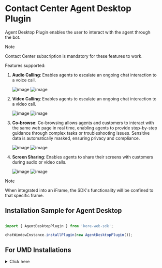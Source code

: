 # Contact Center Agent Desktop Plugin

Agent Desktop Plugin enables the user to interact with the agent through the bot.

>[!NOTE]
>Contact Center subscription is mandatory for these features to work.

Features supported:
 1. **Audio Calling**: Enables agents to escalate an ongoing chat interaction to a voice call.
    
    ![image](https://github.com/user-attachments/assets/9b5908d9-b6f7-4551-8ab2-dea86b9ee3c1)
    ![image](https://github.com/user-attachments/assets/462d6580-fa94-4957-9480-7c6265e6f9cd)



 2. **Video Calling**: Enables agents to escalate an ongoing chat interaction to a video call.
    
    ![image](https://github.com/user-attachments/assets/d253bd1c-e52f-4a3c-a962-23d17d9b2433)
    ![image](https://github.com/user-attachments/assets/0bc38f66-f744-475f-8263-6e72785877e5)



 3. **Co-browse**: Co-browsing allows agents and customers to interact with the same web page in real time, enabling agents to provide step-by-step guidance through complex tasks or troubleshooting issues. Sensitive data is automatically masked, ensuring privacy and compliance.

    ![image](https://github.com/user-attachments/assets/03bca3df-91aa-40e7-ab12-5eda07979aed)
    ![image](https://github.com/user-attachments/assets/aaee26a2-1137-472c-b07c-97ea712b33c7)



 4. **Screen Sharing**: Enables agents to share their screens with customers during audio or video calls.
    
    ![image](https://github.com/user-attachments/assets/6b05200d-fa49-4bb9-93a3-97e2ed81b9b4)
    ![image](https://github.com/user-attachments/assets/fb370f4c-1daa-4daf-a06f-f1200ca03ee2)







>[!Note]
>When integrated into an iFrame, the SDK's functionality will be confined to that specific frame.

## Installation Sample for Agent Desktop


```js

import { AgentDesktopPlugin } from 'kore-web-sdk';

chatWindowInstance.installPlugin(new AgentDesktopPlugin());

```
## For UMD Installations
<details>

 <summary>Click here</summary>
	<br>
 
1. Include agent-desktop-umd.js in index.html

```js
<script  src="PATH_TO_FILE/agent-desktop-umd.js"></script>

```
2. Get plugin reference

```js
var AgentDeskTopPlugin = AgentDeskTopPluginSDK.AgentDesktopPlugin;
```
3. Install plugin

```js
chatWindowInstance.installPlugin(new AgentDeskTopPlugin())
```
	
</details>
